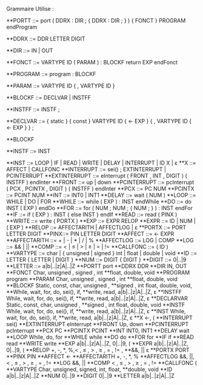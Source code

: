 Grammaire Utilise :

**PORTT ::= port ( DDRX : DIR ; { DDRX : DIR ; } ) { FONCT } PROGRAM endProgram

**DDRX ::= DDR LETTER DIGIT

**DIR ::= IN | OUT

**FONCT ::= VARTYPE ID ( PARAM ) : BLOCKF return EXP endFonct

**PROGRAM ::= program : BLOCKF

**PARAM ::= VARTYPE ID { , VARTYPE ID }

**BLOCKF ::= DECLVAR | INSTFF

**INSTFF ::= INSTF ;

**DECLVAR ::= { static } { const } VARTYPE ID { <- EXP } { , VARTYPE ID { <- EXP } } ;

**BLOCKF

**INSTF ::= INST

**INST ::= LOOP | IF | READ | WRITE | DELAY | INTERRUPT | ID X | ε
**X ::= AFFECT | CALLFONC
**INTERRUPT ::= sei() ; EXTINTERRUPT | PCINTERRUPT
**EXTINTERRUPT ::= eInterrupt ( FRONT , INT , DIGIT ) ( INSTFF ) endInter
**FRONT ::= up | down
**PCINTERRUPT ::= pcInterrupt ( PCX , PCINTX , DIGIT ) ( INSTFF ) endInter
**PCX ::= PC NUM
**PCINTX ::= PCINT NUM
**INT ::= INT0 | INT1
**DELAY ::= wait ( NUM )
**LOOP ::= WHILE | DO | FOR
**WHILE ::= while ( EXP ) : INST endWhile
**DO ::= do INST ( EXP ) endDo
**FOR ::= for ( NUM ; NUM ; { NUM ; } ) : INST endFor
**IF ::= if ( EXP ) : INST { else INST } endIf
**READ ::= read ( PINX )
**WRITE ::= write ( PORTX )
**EXP ::= EXPR RELOP
**EXPR ::= ID | NUM | ( EXP )
**RELOP ::= AFFECTARITH | AFFECTLOG | ε
**PORTX ::= PORT LETTER DIGIT
**PINX::= PIN LETTER DIGIT
**AFFECT ::= <- EXPR
**AFFECTARITH ::= + | - | * | / | %
**AFFECTLOG ::= LOG | COMP
**LOG ::= && | ||
**COMP ::= < | ≤ | > | ≥ | = | !=
**CALLFONC ::= ( ID )
**VARTYPE ::= char | { unsigned | signed } int | float | double | void
**ID ::= LETTER { LETTER | DIGIT }
**NUM ::= DIGIT { DIGIT }
**DIGIT ::= 0|..|9
**LETTER ::= a|b|..|z|A|..|Z
**PORTT port
**DDRX DDR
**DIR IN, OUT
**FONCT Char, unsigned , signed , int
**float, double, void
**PROGRAM program
**PARAM Char, unsigned , signed , int
**float, double, void
**BLOCKF Static, const, char, unsigned ,
**signed , int float, double, void,
**While, wait, for, do, sei(), if,
**write, read, a|b|..|z|A|..|Z, ε
**INSTFF While, wait, for, do, sei(), if,
**write, read, a|b|..|z|A|..|Z, ε
**DECLARVAR Static, const, char, unsigned ,
**signed , int float, double, void
**INSTF While, wait, for, do, sei(), if,
**write, read, a|b|..|z|A|..|Z, ε
**INST While, wait, for, do, sei(), if,
**write, read, a|b|..|z|A|..|Z, ε
**X ←, (
**INTERRUPT sei()
**EXTINTERRUPT eInterrupt
**FRONT Up, down
**PCINTERRUPT pcInterrupt
**PCX PC
**PCINTX PCINT
**INT INT0, INT1
**DELAY wait
**LOOP While, do, for
**WHILE while
**DO do
**FOR for
**IF if
**READ read
**WRITE write
**EXP a|b|..|z|A|..|Z, 0|..|9, (
**EXPR a|b|..|z|A|..|Z, 0|..|9, (
**RELOP +, -, *, %,< , ≤ , > , ≥ , = , != ,
**&&, || ε
**PORTX PORT
**PINX PIN
**AFFECT <-
**AFFECTARITH +, -, *, %
**AFFECTLOG &&, ||, < , ≤ , > , ≥ , = , !=
**LOG &&, ||
**COMP < , ≤ , > , ≥ , = , !=
**CALLFONC (
**VARTYPE Char, unsigned, signed, int, float,
**double, void
**ID a|b|..|z|A|..|Z
**NUM 0|..|9
**DIGIT 0|..|9
**LETTER a|b|..|z|A|..|Z
